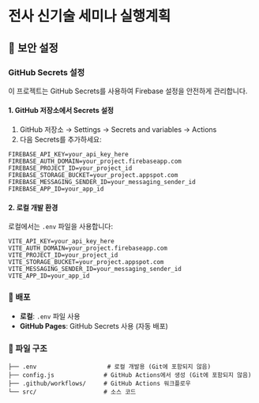 # 전사 신기술 세미나 실행계획

## 🔐 보안 설정

### GitHub Secrets 설정
이 프로젝트는 GitHub Secrets를 사용하여 Firebase 설정을 안전하게 관리합니다.

#### 1. GitHub 저장소에서 Secrets 설정
1. GitHub 저장소 → Settings → Secrets and variables → Actions
2. 다음 Secrets를 추가하세요:

```
FIREBASE_API_KEY=your_api_key_here
FIREBASE_AUTH_DOMAIN=your_project.firebaseapp.com
FIREBASE_PROJECT_ID=your_project_id
FIREBASE_STORAGE_BUCKET=your_project.appspot.com
FIREBASE_MESSAGING_SENDER_ID=your_messaging_sender_id
FIREBASE_APP_ID=your_app_id
```

#### 2. 로컬 개발 환경
로컬에서는 `.env` 파일을 사용합니다:

```env
VITE_API_KEY=your_api_key_here
VITE_AUTH_DOMAIN=your_project.firebaseapp.com
VITE_PROJECT_ID=your_project_id
VITE_STORAGE_BUCKET=your_project.appspot.com
VITE_MESSAGING_SENDER_ID=your_messaging_sender_id
VITE_APP_ID=your_app_id
```

### 🚀 배포
- **로컬**: `.env` 파일 사용
- **GitHub Pages**: GitHub Secrets 사용 (자동 배포)

### 📁 파일 구조
```
├── .env                    # 로컬 개발용 (Git에 포함되지 않음)
├── config.js              # GitHub Actions에서 생성 (Git에 포함되지 않음)
├── .github/workflows/     # GitHub Actions 워크플로우
└── src/                   # 소스 코드
```